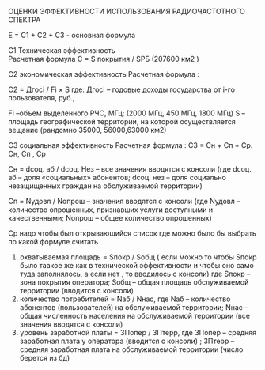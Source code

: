 ОЦЕНКИ ЭФФЕКТИВНОСТИ ИСПОЛЬЗОВАНИЯ РАДИОЧАСТОТНОГО СПЕКТРА

Е = С1 + С2 + С3  - основная формула

С1 Техническая эффективность  
Расчетная формула C = S покрытия  / SРБ (207600 км2 )

С2 экономическая эффективность 
Расчетная формула :

С2 = Дгосi / Fi × S 
где:
Дгосi – годовые доходы государства от i-го пользователя, руб., 

Fi –объем выделенного РЧС, МГц; (2000 МГц, 450 МГц, 1800 МГц)
S –площадь географической территории, на которой осуществляется вещание (рандомно 35000, 56000,63000 км2)

С3 социальная эффективность 
Расчетная формула : С3 = Сн + Сп + Ср.
Сн, Сп , Ср 

Сн = dсоц. аб / dсоц. Нез – все значения вводятся с консоли  (где dсоц. аб – доля «социальных» абонентов; dсоц. нез – доля социально незащищенных граждан на обслуживаемой территории) 

Сп = Nудовл / Nопрош – значения вводятся с консоли (где Nудовл – количество опрошенных, признавших услуги доступными и качественными; Nопрош – общее количество опрошенных) 

Ср надо чтобы был открывающийся список где можно было бы выбрать по какой формуле считать 
1)	охватываемая площадь = Sпокр / Sобщ  ( если можно то чтобы Sпокр было таакое же как в технической эффективности и чтобы оно само туда заполнялось, а если нет , то вводилось с консоли) где Sпокр – зона покрытия оператора; Sобщ – общая площадь обслуживаемой территории (вводится с консоли)
2)	 количество потребителей = Nаб / Nнас,  где Nаб – количество абонентов (пользователей) на обслуживаемой территории; Nнас – общая численность населения на обслуживаемой территории (все значения вводятся с консоли)
3)	 уровень заработной платы = ЗПопер / ЗПтерр,  где ЗПопер – средняя заработная плата у оператора (вводится с консоли) ; ЗПтерр – средняя заработная плата на обслуживаемой территории (число берется из бд)
